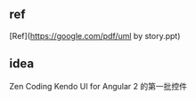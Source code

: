 
## ref

[Ref](https://google.com/pdf/uml by story.ppt)


## idea

Zen Coding
Kendo UI for Angular 2 的第一批控件 
